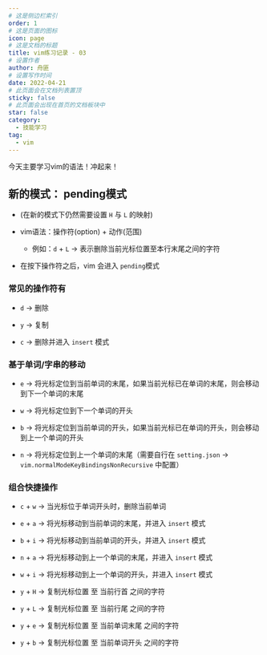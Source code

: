 ```yaml
---
# 这是侧边栏索引
order: 1
# 这是页面的图标
icon: page
# 这是文档的标题
title: vim练习记录 - 03
# 设置作者
author: 舟匪
# 设置写作时间
date: 2022-04-21
# 此页面会在文档列表置顶
sticky: false
# 此页面会出现在首页的文档板块中
star: false
category:
  - 技能学习
tag:
  - vim
---
```


今天主要学习vim的语法！冲起来！

<!-- more -->

## 新的模式： pending模式

- (在新的模式下仍然需要设置 `H` 与 `L` 的映射)

- vim语法：操作符(option) + 动作(范围)

  - 例如：`d` + `L` → 表示删除当前光标位置至本行末尾之间的字符

- 在按下操作符之后，vim 会进入 `pending`模式

### 常见的操作符有

- `d` → 删除
  
- `y` → 复制

- `c` → 删除并进入 `insert` 模式

### 基于单词/字串的移动

- `e` → 将光标定位到当前单词的末尾，如果当前光标已在单词的末尾，则会移动到下一个单词的末尾

- `w` → 将光标定位到下一个单词的开头

- `b` → 将光标定位到当前单词的开头，如果当前光标已在单词的开头，则会移动到上一个单词的开头

- `n` → 将光标定位到上一个单词的末尾（需要自行在 `setting.json` → `vim.normalModeKeyBindingsNonRecursive` 中配置）
  
### 组合快捷操作

- `c` + `w` → 当光标位于单词开头时，删除当前单词

- `e` + `a` → 将光标移动到当前单词的末尾，并进入 `insert` 模式

- `b` + `i` → 将光标移动到当前单词的开头，并进入 `insert` 模式

- `n` + `a` → 将光标移动到上一个单词的末尾，并进入 `insert` 模式

- `w` + `i` → 将光标移动到上一个单词的开头，并进入 `insert` 模式
  
- `y` + `H` → 复制光标位置 至 当前行首 之间的字符

- `y` + `L` → 复制光标位置 至 当前行尾 之间的字符

- `y` + `e` → 复制光标位置 至 当前单词末尾 之间的字符

- `y` + `b` → 复制光标位置 至 当前单词开头 之间的字符
  